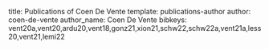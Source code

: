 title: Publications of Coen De Vente
template: publications-author
author: coen-de-vente
author_name: Coen De Vente
bibkeys: vent20a,vent20,ardu20,vent18,gonz21,xion21,schw22,schw22a,vent21a,less20,vent21,lemi22
